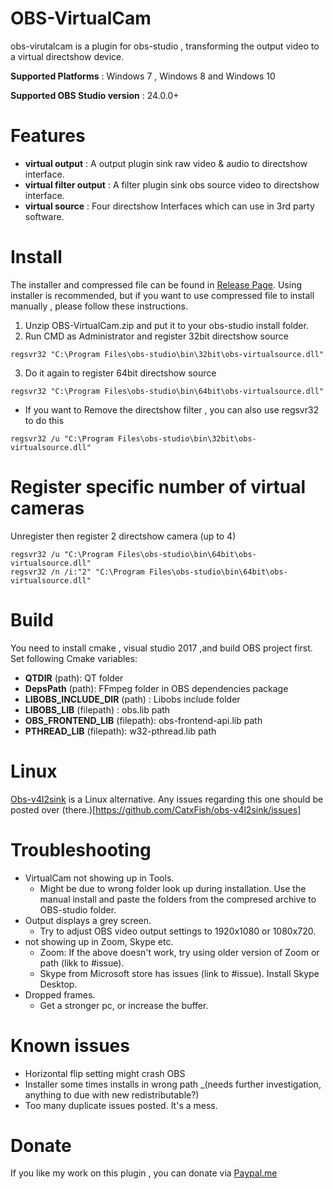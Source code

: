 # OBS-VirtualCam
obs-virutalcam is a plugin for obs-studio , transforming the output video to a virtual directshow device.

**Supported Platforms** : Windows 7 , Windows 8 and Windows 10

**Supported OBS Studio version** : 24.0.0+

# Features
* **virtual output** : A output plugin sink raw video & audio to directshow interface.
* **virtual filter output** : A filter plugin sink obs source video to directshow interface.
* **virtual source** : Four directshow Interfaces which can use in 3rd party software.

# Install
The installer and compressed file can be found in [Release Page](https://github.com/CatxFish/obs-virtual-cam/releases). Using installer is recommended, but if you want to use compressed file to install manually , please follow these instructions.

1. Unzip OBS-VirtualCam.zip and put it to your obs-studio install folder.
2. Run CMD as Administrator and register 32bit directshow source
```
regsvr32 "C:\Program Files\obs-studio\bin\32bit\obs-virtualsource.dll"
```
3. Do it again to register 64bit directshow source
```
regsvr32 "C:\Program Files\obs-studio\bin\64bit\obs-virtualsource.dll"
```
- If you want to Remove the directshow filter , you can also use regsvr32 to do this
```
regsvr32 /u "C:\Program Files\obs-studio\bin\32bit\obs-virtualsource.dll"
```

# Register specific number of virtual cameras
Unregister then register 2 directshow camera (up to 4)
```
regsvr32 /u "C:\Program Files\obs-studio\bin\64bit\obs-virtualsource.dll" 
regsvr32 /n /i:"2" "C:\Program Files\obs-studio\bin\64bit\obs-virtualsource.dll"
```


# Build
You need to install cmake , visual studio 2017 ,and build OBS project first. 
Set following Cmake variables:
- **QTDIR** (path): QT folder
- **DepsPath** (path): FFmpeg folder in OBS dependencies package
- **LIBOBS_INCLUDE_DIR** (path) : Libobs  include folder
- **LIBOBS_LIB** (filepath) : obs.lib path
- **OBS_FRONTEND_LIB** (filepath): obs-frontend-api.lib path
- **PTHREAD_LIB** (filepath): w32-pthread.lib path

# Linux
[Obs-v4l2sink](https://github.com/CatxFish/obs-v4l2sink) is a Linux alternative. Any issues regarding this one should be posted over (there.)[https://github.com/CatxFish/obs-v4l2sink/issues]

# Troubleshooting
* VirtualCam not showing up in Tools.
  * Might be due to wrong folder look up during installation. Use the manual install and paste the folders from the compresed archive to OBS-studio folder.
* Output displays a grey screen.
  * Try to adjust OBS video output settings to 1920x1080 or 1080x720.
* not showing up in Zoom, Skype etc.
  * Zoom: If the above doesn't work, try using older version of Zoom or path (likk to #issue).
  * Skype from Microsoft store has issues (link to #issue). Install Skype Desktop.
* Dropped frames.
  * Get a stronger pc, or increase the buffer.

# Known issues
* Horizontal flip setting might crash OBS
* Installer some times installs in wrong path _(needs further investigation, anything to due with new redistributable?)
* Too many duplicate issues posted. It's a mess.

# Donate
If you like my work on this plugin , you can donate via [Paypal.me](https://www.paypal.me/obsvirtualcam)
